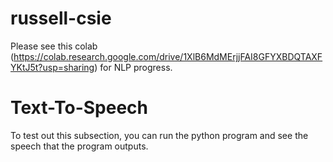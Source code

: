 # russell-csie
Please see this colab (https://colab.research.google.com/drive/1XlB6MdMErjjFAI8GFYXBDQTAXFYKtJ5t?usp=sharing) for NLP progress.


# Text-To-Speech
  To test out this subsection, you can run the python program and see the speech that the program outputs.
